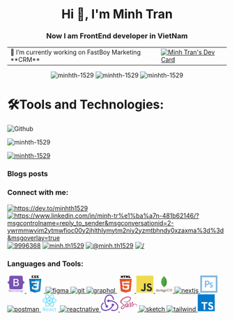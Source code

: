 <h1 align="center">Hi 👋, I'm Minh Tran</h1>
<h3 align="center">Now I am FrontEnd developer in VietNam</h3>

<table>
<tr>
  <td valign="center">
    🔭 I’m currently working on FastBoy Marketing **CRM**
<td >
    <a href="https://app.daily.dev/Rhitta"><img src="https://api.daily.dev/devcards/63cd2d3debc44564b7cd51dd70386991.png?r=o0p" width="400" alt="Minh Tran's Dev Card"/></a>
  </td>

</tr>
</table>

<p align="center">
<img width="40%" src="https://github-readme-stats.vercel.app/api/top-langs?username=minhth-1529&show_icons=true&theme=radical" alt="minhth-1529" /> 
<img width="48%" src="https://github-readme-stats.vercel.app/api?username=minhth-1529&show_icons=true&theme=radical" alt="minhth-1529" />
  <img width="50%" src="http://github-readme-streak-stats.herokuapp.com?user=minhth-1529&theme=radical&hide_border=true&date_format=M%20j%5B%2C%20Y%5D" alt="minhth-1529" />
</p>

# 🛠️Tools and Technologies:

![Github](https://user-images.githubusercontent.com/70682152/153578819-6b5fc829-d2ee-4406-9b13-247862e8b51b.png)

<p align="left"> <img src="https://komarev.com/ghpvc/?username=minhth-1529&label=Profile%20views&color=0e75b6&style=flat" alt="minhth-1529" /> </p>

<p align="left"> <a href="https://github.com/ryo-ma/github-profile-trophy"><img src="https://github-profile-trophy.vercel.app/?username=minhth-1529" alt="minhth-1529" /></a></p>

### Blogs posts
<!-- BLOG-POST-LIST:START -->
<!-- BLOG-POST-LIST:END -->

<h3 align="left">Connect with me:</h3>
<p align="left">
<a href="https://dev.to/https://dev.to/minhth1529" target="blank"><img align="center" src="https://raw.githubusercontent.com/rahuldkjain/github-profile-readme-generator/master/src/images/icons/Social/devto.svg" alt="https://dev.to/minhth1529" height="30" width="40" /></a>
<a href="https://linkedin.com/in/https://www.linkedin.com/in/minh-tr%e1%ba%a7n-481b62146/?msgcontrolname=reply_to_sender&msgconversationid=2-ywrmmwvim2ytmwfioc00y2jhlthlymytm2niy2yzmtbhndy0xzaxma%3d%3d&msgoverlay=true" target="blank"><img align="center" src="https://raw.githubusercontent.com/rahuldkjain/github-profile-readme-generator/master/src/images/icons/Social/linked-in-alt.svg" alt="https://www.linkedin.com/in/minh-tr%e1%ba%a7n-481b62146/?msgcontrolname=reply_to_sender&msgconversationid=2-ywrmmwvim2ytmwfioc00y2jhlthlymytm2niy2yzmtbhndy0xzaxma%3d%3d&msgoverlay=true" height="30" width="40" /></a>
<a href="https://stackoverflow.com/users/9996368" target="blank"><img align="center" src="https://raw.githubusercontent.com/rahuldkjain/github-profile-readme-generator/master/src/images/icons/Social/stack-overflow.svg" alt="9996368" height="30" width="40" /></a>
<a href="https://fb.com/minh.th1529" target="blank"><img align="center" src="https://raw.githubusercontent.com/rahuldkjain/github-profile-readme-generator/master/src/images/icons/Social/facebook.svg" alt="minh.th1529" height="30" width="40" /></a>
<a href="https://medium.com/@minh.th1529" target="blank"><img align="center" src="https://raw.githubusercontent.com/rahuldkjain/github-profile-readme-generator/master/src/images/icons/Social/medium.svg" alt="@minh.th1529" height="30" width="40" /></a>
<a href="//" target="blank"><img align="center" src="https://raw.githubusercontent.com/rahuldkjain/github-profile-readme-generator/master/src/images/icons/Social/rss.svg" alt="/" height="30" width="40" /></a>
</p>

<h3 align="left">Languages and Tools:</h3>
<p align="left"> <a href="https://getbootstrap.com" target="_blank" rel="noreferrer"> <img src="https://raw.githubusercontent.com/devicons/devicon/master/icons/bootstrap/bootstrap-plain-wordmark.svg" alt="bootstrap" width="40" height="40"/> </a> <a href="https://www.w3schools.com/css/" target="_blank" rel="noreferrer"> <img src="https://raw.githubusercontent.com/devicons/devicon/master/icons/css3/css3-original-wordmark.svg" alt="css3" width="40" height="40"/> </a> <a href="https://www.figma.com/" target="_blank" rel="noreferrer"> <img src="https://www.vectorlogo.zone/logos/figma/figma-icon.svg" alt="figma" width="40" height="40"/> </a> <a href="https://git-scm.com/" target="_blank" rel="noreferrer"> <img src="https://www.vectorlogo.zone/logos/git-scm/git-scm-icon.svg" alt="git" width="40" height="40"/> </a> <a href="https://graphql.org" target="_blank" rel="noreferrer"> <img src="https://www.vectorlogo.zone/logos/graphql/graphql-icon.svg" alt="graphql" width="40" height="40"/> </a> <a href="https://www.w3.org/html/" target="_blank" rel="noreferrer"> <img src="https://raw.githubusercontent.com/devicons/devicon/master/icons/html5/html5-original-wordmark.svg" alt="html5" width="40" height="40"/> </a> <a href="https://developer.mozilla.org/en-US/docs/Web/JavaScript" target="_blank" rel="noreferrer"> <img src="https://raw.githubusercontent.com/devicons/devicon/master/icons/javascript/javascript-original.svg" alt="javascript" width="40" height="40"/> </a> <a href="https://www.mongodb.com/" target="_blank" rel="noreferrer"> <img src="https://raw.githubusercontent.com/devicons/devicon/master/icons/mongodb/mongodb-original-wordmark.svg" alt="mongodb" width="40" height="40"/> </a> <a href="https://nextjs.org/" target="_blank" rel="noreferrer"> <img src="https://cdn.worldvectorlogo.com/logos/nextjs-2.svg" alt="nextjs" width="40" height="40"/> </a> <a href="https://www.photoshop.com/en" target="_blank" rel="noreferrer"> <img src="https://raw.githubusercontent.com/devicons/devicon/master/icons/photoshop/photoshop-line.svg" alt="photoshop" width="40" height="40"/> </a> <a href="https://postman.com" target="_blank" rel="noreferrer"> <img src="https://www.vectorlogo.zone/logos/getpostman/getpostman-icon.svg" alt="postman" width="40" height="40"/> </a> <a href="https://reactjs.org/" target="_blank" rel="noreferrer"> <img src="https://raw.githubusercontent.com/devicons/devicon/master/icons/react/react-original-wordmark.svg" alt="react" width="40" height="40"/> </a> <a href="https://reactnative.dev/" target="_blank" rel="noreferrer"> <img src="https://reactnative.dev/img/header_logo.svg" alt="reactnative" width="40" height="40"/> </a> <a href="https://redux.js.org" target="_blank" rel="noreferrer"> <img src="https://raw.githubusercontent.com/devicons/devicon/master/icons/redux/redux-original.svg" alt="redux" width="40" height="40"/> </a> <a href="https://sass-lang.com" target="_blank" rel="noreferrer"> <img src="https://raw.githubusercontent.com/devicons/devicon/master/icons/sass/sass-original.svg" alt="sass" width="40" height="40"/> </a> <a href="https://www.sketch.com/" target="_blank" rel="noreferrer"> <img src="https://www.vectorlogo.zone/logos/sketchapp/sketchapp-icon.svg" alt="sketch" width="40" height="40"/> </a> <a href="https://tailwindcss.com/" target="_blank" rel="noreferrer"> <img src="https://www.vectorlogo.zone/logos/tailwindcss/tailwindcss-icon.svg" alt="tailwind" width="40" height="40"/> </a> <a href="https://www.typescriptlang.org/" target="_blank" rel="noreferrer"> <img src="https://raw.githubusercontent.com/devicons/devicon/master/icons/typescript/typescript-original.svg" alt="typescript" width="40" height="40"/> </a> </p>
